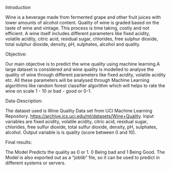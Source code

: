 
			
Introduction 
	
Wine is a beverage made from fermented grape and other fruit juices with lower 
amounts of alcohol content. Quality of wine is graded based on the taste of wine 
and vintage. This process is time taking, costly and not efficient. A wine itself 
includes different parameters like fixed acidity, volatile acidity, citric acid, residual 
sugar, chlorides, free sulphur dioxide, total sulphur dioxide, density, pH, sulphates, 
alcohol and quality. 

Objective: 

Our main objective is to predict the wine quality using machine learning.A large 
dataset is considered and wine quality is modelled to analyse the quality of wine 
through different parameters like fixed acidity, volatile acidity etc. All these 
parameters will be analysed through Machine Learning algorithms like random 
forest classifier algorithm which will helps to rate the wine on scale 1 - 10 or bad - 
good or 0-1. 


Data-Description: 

The dataset used is Wine Quality Data set from UCI Machine Learning Repository. 
https://archive.ics.uci.edu/ml/datasets/Wine+Quality. 
Input variables are fixed acidity, volatile acidity, citric acid, residual sugar, chlorides, free 
sulfur dioxide, total sulfur dioxide, density, pH, sulphates, alcohol. 
Output variable is is quality (score between 0 and 10). 

Final results: 

The Model Predicts the quality as 0 or 1. 0 Being bad and 1 Being Good. 
The Model is also exported out as a “joblib” file, so it can be used to predict in 
different systems or servers. 




